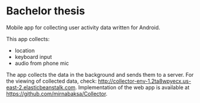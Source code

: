 # Bachelor thesis

Mobile app for collecting user activity data written for Android.

This app collects:
- location
- keyboard input
- audio from phone mic

The app collects the data in the background and sends them to a server. For the viewing of collected data, check: http://collector-env-1.2ta8wpyecx.us-east-2.elasticbeanstalk.com.
Implementation of the web app is available at https://github.com/mirnabaksa/Collector.
